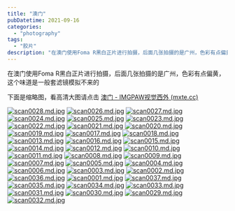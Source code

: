 ```yaml
---
title: "澳门"
pubDatetime: 2021-09-16
categories:
  - "photography"
tags:
  - "胶片"
description: "在澳门使用Foma R黑白正片进行拍摄，后面几张拍摄的是广州，色彩有点偏黄，这个味道是一般套滤镜模拟不来的 下面是缩略图，看高清大图请点击"
---
```


在澳门使用Foma R黑白正片进行拍摄，后面几张拍摄的是广州，色彩有点偏黄，这个味道是一般套滤镜模拟不来的

下面是缩略图，看高清大图请点击 [澳门 - IMGPAW视觉西外 (mxte.cc)](https://img.mxte.cc/album/p8s/?sort=date_desc&page=1)

[![scan0028.md.jpg](/assets/images/scan0028.md.jpg)](https://img.mxte.cc/image/z9fl) [![scan0026.md.jpg](/assets/images/scan0026.md.jpg)](https://img.mxte.cc/image/zVY3) [![scan0027.md.jpg](/assets/images/scan0027.md.jpg)](https://img.mxte.cc/image/zKVH) [![scan0024.md.jpg](/assets/images/scan0024.md.jpg)](https://img.mxte.cc/image/zGRF) [![scan0025.md.jpg](/assets/images/scan0025.md.jpg)](https://img.mxte.cc/image/zSwu) [![scan0023.md.jpg](/assets/images/scan0023.md.jpg)](https://img.mxte.cc/image/zNdI) [![scan0022.md.jpg](/assets/images/scan0022.md.jpg)](https://img.mxte.cc/image/zM3h) [![scan0021.md.jpg](/assets/images/scan0021.md.jpg)](https://img.mxte.cc/image/zuqS) [![scan0020.md.jpg](/assets/images/scan0020.md.jpg)](https://img.mxte.cc/image/zO1P) [![scan0019.md.jpg](/assets/images/scan0019.md.jpg)](https://img.mxte.cc/image/zEMz) [![scan0017.md.jpg](/assets/images/scan0017.md.jpg)](https://img.mxte.cc/image/z8fV) [![scan0018.md.jpg](/assets/images/scan0018.md.jpg)](https://img.mxte.cc/image/ztPn) [![scan0013.md.jpg](/assets/images/scan0013.md.jpg)](https://img.mxte.cc/image/zcVR) [![scan0016.md.jpg](/assets/images/scan0016.md.jpg)](https://img.mxte.cc/image/zCWD) [![scan0015.md.jpg](/assets/images/scan0015.md.jpg)](https://img.mxte.cc/image/zkB2) [![scan0014.md.jpg](/assets/images/scan0014.md.jpg)](https://img.mxte.cc/image/zRdc) [![scan0012.md.jpg](/assets/images/scan0012.md.jpg)](https://img.mxte.cc/image/zWt0) [![scan0010.md.jpg](/assets/images/scan0010.md.jpg)](https://img.mxte.cc/image/z5yy) [![scan0011.md.jpg](/assets/images/scan0011.md.jpg)](https://img.mxte.cc/image/zz1E) [![scan0008.md.jpg](/assets/images/scan0008.md.jpg)](https://img.mxte.cc/image/zxJ1) [![scan0009.md.jpg](/assets/images/scan0009.md.jpg)](https://img.mxte.cc/image/zsfX) [![scan0007.md.jpg](/assets/images/scan0007.md.jpg)](https://img.mxte.cc/image/zhPM) [![scan0005.md.jpg](/assets/images/scan0005.md.jpg)](https://img.mxte.cc/image/zeKg) [![scan0004.md.jpg](/assets/images/scan0004.md.jpg)](https://img.mxte.cc/image/zXWs) [![scan0006.md.jpg](/assets/images/scan0006.md.jpg)](https://img.mxte.cc/image/zFBG) [![scan0003.md.jpg](/assets/images/scan0003.md.jpg)](https://img.mxte.cc/image/xqUZ) [![scan0002.md.jpg](/assets/images/scan0002.md.jpg)](https://img.mxte.cc/image/xytT) [![scan0036.md.jpg](/assets/images/scan0036.md.jpg)](https://img.mxte.cc/image/xly9) [![scan0001.md.jpg](/assets/images/scan0001.md.jpg)](https://img.mxte.cc/image/xjbB) [![scan0037.md.jpg](/assets/images/scan0037.md.jpg)](https://img.mxte.cc/image/x2Jp) [![scan0035.md.jpg](/assets/images/scan0035.md.jpg)](https://img.mxte.cc/image/xwhd) [![scan0034.md.jpg](/assets/images/scan0034.md.jpg)](https://img.mxte.cc/image/xovl) [![scan0033.md.jpg](/assets/images/scan0033.md.jpg)](https://img.mxte.cc/image/xnK3) [![scan0031.md.jpg](/assets/images/scan0031.md.jpg)](https://img.mxte.cc/image/xiTH) [![scan0030.md.jpg](/assets/images/scan0030.md.jpg)](https://img.mxte.cc/image/xYBF) [![scan0029.md.jpg](/assets/images/scan0029.md.jpg)](https://img.mxte.cc/image/xPUu) [![scan0032.md.jpg](/assets/images/scan0032.md.jpg)](https://img.mxte.cc/image/xvcI)
